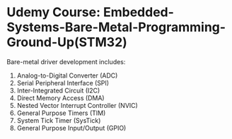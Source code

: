 # Udemy Course: Embedded-Systems-Bare-Metal-Programming-Ground-Up(STM32)

Bare-metal driver development includes:
1. Analog-to-Digital Converter (ADC)
2. Serial Peripheral Interface (SPI)
3. Inter-Integrated Circuit (I2C)
4. Direct Memory Access (DMA)
5. Nested Vector Interrupt Controller (NVIC)
6. General Purpose Timers (TIM)
7. System Tick Timer (SysTick)
8. General Purpose Input/Output (GPIO)
